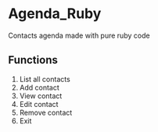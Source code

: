 # Agenda_Ruby
Contacts agenda made with pure ruby code

## Functions
1. List all contacts
2. Add contact
3. View contact
4. Edit contact
5. Remove contact
6. Exit
